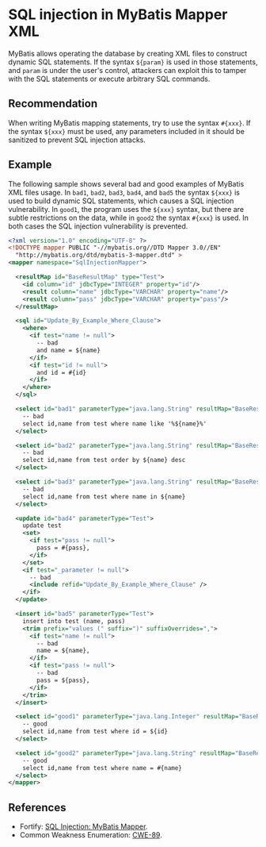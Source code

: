 # SQL injection in MyBatis Mapper XML
MyBatis allows operating the database by creating XML files to construct dynamic SQL statements. If the syntax `${param}` is used in those statements, and `param` is under the user's control, attackers can exploit this to tamper with the SQL statements or execute arbitrary SQL commands.


## Recommendation
When writing MyBatis mapping statements, try to use the syntax `#{xxx}`. If the syntax `${xxx}` must be used, any parameters included in it should be sanitized to prevent SQL injection attacks.


## Example
The following sample shows several bad and good examples of MyBatis XML files usage. In `bad1`, `bad2`, `bad3`, `bad4`, and `bad5` the syntax `${xxx}` is used to build dynamic SQL statements, which causes a SQL injection vulnerability. In `good1`, the program uses the `${xxx}` syntax, but there are subtle restrictions on the data, while in `good2` the syntax `#{xxx}` is used. In both cases the SQL injection vulnerability is prevented.


```xml
<?xml version="1.0" encoding="UTF-8" ?>
<!DOCTYPE mapper PUBLIC "-//mybatis.org//DTD Mapper 3.0//EN"
  "http://mybatis.org/dtd/mybatis-3-mapper.dtd" >
<mapper namespace="SqlInjectionMapper">

  <resultMap id="BaseResultMap" type="Test">
    <id column="id" jdbcType="INTEGER" property="id"/>
    <result column="name" jdbcType="VARCHAR" property="name"/>
    <result column="pass" jdbcType="VARCHAR" property="pass"/>
  </resultMap>

  <sql id="Update_By_Example_Where_Clause">
    <where>
      <if test="name != null">
        -- bad
        and name = ${name}
      </if>
      <if test="id != null">
        and id = #{id}
      </if>
    </where>
  </sql>

  <select id="bad1" parameterType="java.lang.String" resultMap="BaseResultMap">
    -- bad
    select id,name from test where name like '%${name}%'
  </select>

  <select id="bad2" parameterType="java.lang.String" resultMap="BaseResultMap">
    -- bad
    select id,name from test order by ${name} desc
  </select>

  <select id="bad3" parameterType="java.lang.String" resultMap="BaseResultMap">
    -- bad
    select id,name from test where name in ${name}
  </select>

  <update id="bad4" parameterType="Test">
    update test
    <set>
      <if test="pass != null">
        pass = #{pass},
      </if>
    </set>
    <if test="_parameter != null">
      -- bad
      <include refid="Update_By_Example_Where_Clause" />
    </if>
  </update>

  <insert id="bad5" parameterType="Test">
    insert into test (name, pass)
    <trim prefix="values (" suffix=")" suffixOverrides=",">
      <if test="name != null">
        -- bad
        name = ${name},
      </if>
      <if test="pass != null">
        -- bad
        pass = ${pass},
      </if>
    </trim>
  </insert>

  <select id="good1" parameterType="java.lang.Integer" resultMap="BaseResultMap">
    -- good
    select id,name from test where id = ${id}
  </select>

  <select id="good2" parameterType="java.lang.String" resultMap="BaseResultMap">
    -- good
    select id,name from test where name = #{name}
  </select>
</mapper>

```

## References
* Fortify: [SQL Injection: MyBatis Mapper](https://vulncat.fortify.com/en/detail?id=desc.config.java.sql_injection_mybatis_mapper).
* Common Weakness Enumeration: [CWE-89](https://cwe.mitre.org/data/definitions/89.html).
